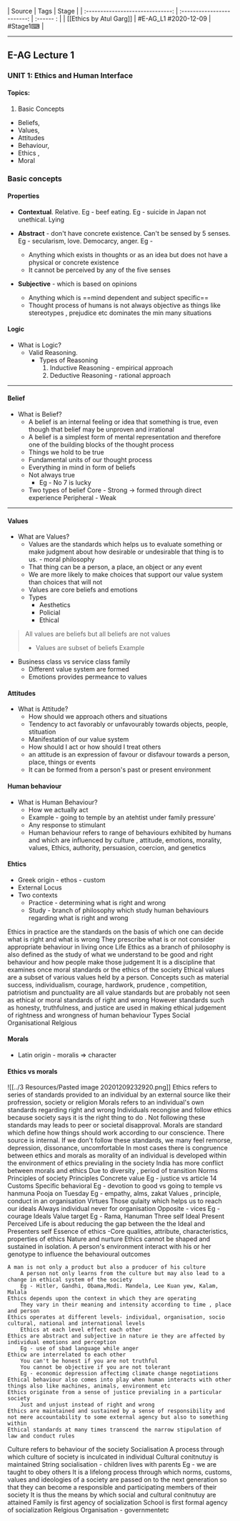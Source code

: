 | Source                           | Tags                       | Stage     |
| :------------------------------: | :------------------------: | :------ : |
| [[Ethics by Atul Garg]]          | #E-AG_L1  #2020-12-09      | #Stage1⌨  |


---

## E-AG Lecture 1
### UNIT 1: Ethics and Human Interface
#### Topics: 
1. Basic Concepts
-  Beliefs, 
-  Values, 
-  Attitudes
-  Behaviour, 
-  Ethics , 
-  Moral

### Basic concepts

#### Properties
- **Contextual**. Relative. Eg - beef eating. Eg - suicide in Japan not unethical. Lying

- **Abstract** - don't have concrete existence. Can't be sensed by 5 senses. Eg - secularism, love. Democarcy, anger. Eg - 
	-  Anything which exists in thoughts or as an idea but does not have a physical or concrete existence
	-  It cannot be perceived by any of the five senses

- **Subjective** - which is based on opinions 
	- Anything which is ==mind dependent and subject specific==
	- Thought process of humans is not always objective as things like stereotypes , prejudice etc dominates the min many situations

#### Logic
- What is Logic?
	- Valid Reasoning.
		- Types of Reasoning
			1. Inductive Reasoning - empirical approach
			2. Deductive Reasoning - rational approach

--- 

#### Belief
- What is Belief? 
	- A belief is an internal feeling or idea that something is true, even though that belief may be unproven and irrational
	- A belief is a simplest form of mental representation and therefore one of the building blocks of the thought process
	- Things we hold to be true
	- Fundamental units of our thought process
	- Everything in mind in form of beliefs
	- Not always true
		- Eg - No 7 is lucky 
	- Two types of belief
		Core - Strong -> formed through direct experience
		Peripheral - Weak

---	
#### Values
- What are Values?
	- Values are the standards which helps us to evaluate something or make judgment about how desirable or undesirable that thing is to us. - moral philosophy
	- That thing can be a person, a place, an object or any event
	- We are more likely to make choices that support our value system than choices that will not  
	- Values are core beliefs and emotions
	- Types
		- Aesthetics
		- Policial
		- Ethical

> All values are beliefs but all beliefs are not values
> - Values are subset of beliefs
Example 
- Business class vs service class family
	- Different value system are formed 
	- Emotions provides permeance to values

#### Attitudes
- What is Attitude?
	- How should we approach others and situations
	- Tendency to act favorably or unfavourably towards objects, people, stituation
	- Manifestation of our value system
	- How should I act or how should I treat others
	- an attitude is an expression of favour or disfavour towards a person, place, things or events 
	- It can be formed from a person's past or present environment

#### Human behaviour
- What is Human Behaviour?
	- How we actually act
	- Example - going to temple by an atehtist under family pressure'
	- Any response to stimulant
	- Human behaviour refers to range of behaviours exhibited by humans and which are influenced by culture , attitude, emotions, morality, values, Ethics, authority, persuasion, coercion, and genetics


#### Ehtics
- Greek origin - ethos - custom
- External Locus
- Two contexts
	- Practice - determining what is right and wrong
	- Study - branch of philosophy which study human behaviours regarding what is right and wrong

Ethics in practice are the standards on the basis of which one can decide what is right and what is wrong
	They prescribe what is or not consider appropriate behaviour in living once Life
Ethics as a branch of philosophy is also defined as the study of what we understand to be good and right behaviour and how people make those judgement
It is a discipline that examines once moral standards or the ethics of the society
Ethical values are a subset of various values held by a person.
	Concepts such as material success, individualism, courage, hardwork, prudence , competition, patriotism and punctuality are all value standards but are probably not seen as ethical or moral standards of right and wrong
	However standards such as honesty, truthfulness, and justice are used in making ethical judgement of rightness and wrongness of human behaviour
Types
	Social
	Organisational
	Relgious
	
	
#### Morals
- Latin origin - moralis => character

#### Ethics vs morals
![[../3 Resources/Pasted image 20201209232920.png]]
Ethics refers to series of standards provided to an individual by an external source like their profression, society or religion
Morals refers to an individual's own standards regarding right and wrong 
Individuals recongise and follow ethics because society says it is the right thing to do . Not following these standards may leads to peer or societal disapproval.
Morals are standard which define how things should work according to our conscience. There source is internal. If we don't follow these standards, we many feel remorse, depression, dissonance, uncomfortable
In most cases there is congruence between ethics and morals as morality of an individual is developed within the environment of ethics previaling in the society
India has more conflict between morals and ethics
	Due to diversity , period of transition
Norms
	Principles of society
Principles
	Concrete value
	Eg - justice vs article 14
Customs 
	Specific behavioral
	Eg - devotion to good vs going to temple vs hanmuna Pooja on Tuesday
	Eg - empathy, alms, zakat
Values , principle, conduct in an organisation
Virtues 
	Those qulaity which helps us to reach our ideals
	Always individual never for organisation
	Opposite - vices
	Eg - courage
Ideals
	Value target
	Eg - Rama, Hanuman
Three self
	Ideal
	Present
	Perceived
	Life is about reducing the gap between the the Ideal and Presenters self
Essence of ethics -Core qualities, attribute, characteristics, properties of ethics
	Nature and nurture
		Ethics cannot be shaped and sustained in isolation. A person's environment interact with his or her genotype to influence the behavioural outcomes

	A man is not only a product but also a producer of his culture
		A person not only learns from the culture but may also lead to a change in ethical system of the society
		Eg - Hitler, Gandhi, Obama,Modi. Mandela, Lee Kuan yew, Kalam, Malala
	Ethics depends upon the context in which they are operating
		They vary in their meaning and intensity according to time , place and person
	Ethics operates at different levels- individual, organisation, socio cultural, national and international levels 
		Ethics at each level effect each other
	Ethics are abstract and subjective in nature ie they are affected by individual emotions and perception
		Eg - use of sbad language while anger
	Ethicw are interrelated to each other
		You can't be honest if you are not truthful
		You cannot be objective if you are not tolerant
		Eg - economic depression affectimg climate change negotiations
	Ethical behaviour also comes into play when human interacts with other things also like machines, animals, environment etc
	Ethics originate from a sense of justice previaling in a particular society
		Just and unjust instead of right and wrong
	Ethics are maintained and sustained by a sense of responsibility and not mere accountability to some external agency but also to something within
	Ethical standards at many times transcend the narrow stipulation of law and conduct rules 
Culture refers to behaviour of the society
Socialisation
	A process through which culture of society is inculcated in individual
	Cultural conitnutuy is maintained
	String socialisation - children lives with parents
	Eg - we are taught to obey others
	It is a lifelong process through which norms, customs, values and ideologies of a society are passed on to the next generation so that they can become a responsible and participating members of their society
	It is thus the means by which social and cultural conitnutuy are attained
	Family is first agency of socialization
	School is first formal agency of socialization
	Relgious Organisation - governmentetc 


